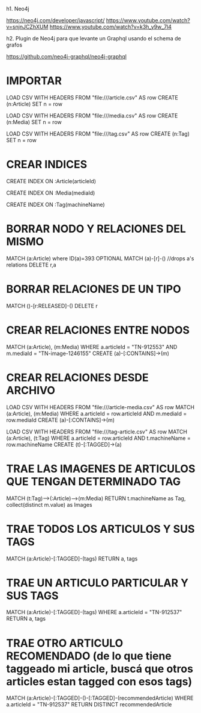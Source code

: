 h1. Neo4j

https://neo4j.com/developer/javascript/
https://www.youtube.com/watch?v=snjnJCZhXUM
https://www.youtube.com/watch?v=k3h_y9w_7l4

h2. Plugin de Neo4j para que levante un Graphql usando el schema de grafos

https://github.com/neo4j-graphql/neo4j-graphql

# IMPORTAR

LOAD CSV WITH HEADERS FROM "file:///article.csv" AS row
CREATE (n:Article)
SET n = row

LOAD CSV WITH HEADERS FROM "file:///media.csv" AS row
CREATE (n:Media)
SET n = row

LOAD CSV WITH HEADERS FROM "file:///tag.csv" AS row
CREATE (n:Tag)
SET n = row

# CREAR INDICES

CREATE INDEX ON :Article(articleId)

CREATE INDEX ON :Media(mediaId)

CREATE INDEX ON :Tag(machineName)

# BORRAR NODO Y RELACIONES DEL MISMO

MATCH (a:Article) where ID(a)=393
OPTIONAL MATCH (a)-[r]-() //drops a's relations
DELETE r,a

# BORRAR RELACIONES DE UN TIPO

MATCH ()-[r:RELEASED]-() 
DELETE r

# CREAR RELACIONES ENTRE NODOS

MATCH (a:Article), (m:Media)
WHERE a.articleId = "TN-912553"
AND m.mediaId = "TN-image-1246155"
CREATE (a)-[:CONTAINS]->(m)

# CREAR RELACIONES DESDE ARCHIVO

LOAD CSV WITH HEADERS FROM "file:///article-media.csv" AS row
MATCH (a:Article), (m:Media)
WHERE a.articleId = row.articleId
AND m.mediaId = row.mediaId
CREATE (a)-[:CONTAINS]->(m)

LOAD CSV WITH HEADERS FROM "file:///tag-article.csv" AS row
MATCH (a:Article), (t:Tag)
WHERE a.articleId = row.articleId
AND t.machineName = row.machineName
CREATE (t)-[:TAGGED]->(a)

# TRAE LAS IMAGENES DE ARTICULOS QUE TENGAN DETERMINADO TAG

MATCH (t:Tag)-->(:Article)-->(m:Media)
RETURN t.machineName as Tag, collect(distinct m.value) as Images

# TRAE TODOS LOS ARTICULOS Y SUS TAGS

MATCH (a:Article)-[:TAGGED]-(tags)  RETURN a, tags

# TRAE UN ARTICULO PARTICULAR Y SUS TAGS

MATCH (a:Article)-[:TAGGED]-(tags)
WHERE a.articleId = "TN-912537"
RETURN a, tags

# TRAE OTRO ARTICULO RECOMENDADO (de lo que tiene taggeado mi article, buscá que otros articles estan tagged con esos tags)

MATCH (a:Article)-[:TAGGED]-()-[:TAGGED]-(recommendedArticle)
WHERE a.articleId = "TN-912537"
RETURN DISTINCT recommendedArticle
